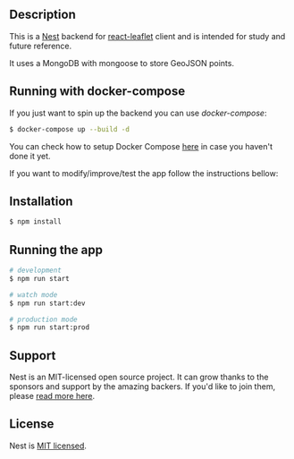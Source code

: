 ## Description

This is a [Nest](https://github.com/nestjs/nest) backend for [react-leaflet](https://github.com/mrossioliveira/react-leaflet) client and is intended for study and future reference.

It uses a MongoDB with mongoose to store GeoJSON points.

## Running with docker-compose

If you just want to spin up the backend you can use _docker-compose_:

```bash
$ docker-compose up --build -d
```

You can check how to setup Docker Compose [here](https://docs.docker.com/compose/install/) in case you haven't done it yet.

If you want to modify/improve/test the app follow the instructions bellow:

## Installation

```bash
$ npm install
```

## Running the app

```bash
# development
$ npm run start

# watch mode
$ npm run start:dev

# production mode
$ npm run start:prod
```

## Support

Nest is an MIT-licensed open source project. It can grow thanks to the sponsors and support by the amazing backers. If you'd like to join them, please [read more here](https://docs.nestjs.com/support).

## License

Nest is [MIT licensed](LICENSE).
